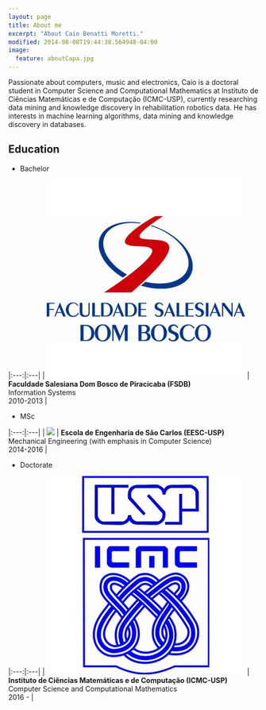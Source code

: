```yaml
---
layout: page
title: About me
excerpt: "About Caio Benatti Moretti."
modified: 2014-08-08T19:44:38.564948-04:00
image:
  feature: aboutCapa.jpg
---
```


Passionate about computers, music and electronics, Caio is a doctoral student in Computer Science and Computational Mathematics at Instituto de Ciências Matemáticas e de Computação (ICMC-USP), currently researching data mining and knowledge discovery in rehabilitation robotics data. He has interests in machine learning algorithms, data mining and knowledge discovery in databases.

## Education

* Bachelor

|:---:|:---|
| <img src="/images/logo_fsdb.jpg"> | **Faculdade Salesiana Dom Bosco de Piracicaba (FSDB)** <br> Information Systems <br> 2010-2013 |

* MSc

|:---:|:---|
| <img src="/images/logo_eesc.png"> | **Escola de Engenharia de São Carlos (EESC-USP)** <br> Mechanical Engineering (with emphasis in Computer Science) <br> 2014-2016 |

* Doctorate

|:---:|:---|
| <img src="/images/logo_icmc.png"> | **Instituto de Ciências Matemáticas e de Computação (ICMC-USP)** <br> Computer Science and Computational Mathematics <br> 2016 - |


